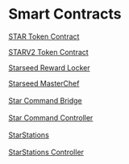# Smart Contracts

[STAR Token Contract](https://polygonscan.com/token/0x8440178087c4fd348d43d0205f4574e0348a06f0)

[STARV2 Token Contract](https://polygonscan.com/token/0xacC6DA74d8c0C993d070cfd518Fb86279f3AeAf1#tokenTrade)

[Starseed Reward Locker](https://polygonscan.com/address/0xdaf3aa95303698b9e904d8e3854c2997a711fd82)

[Starseed MasterChef](https://polygonscan.com/address/0x2e780744a4fa4292b52e7d656692e812866a0a87)\
\
[Star Command Bridge](https://polygonscan.com/address/0x9e0E40e4Fc049df4Ab73140900DBfE9b0245DbbA#code)\
\
[Star Command Controller](https://polygonscan.com/address/0x2b4cF5D2dEB7305e5d9C2009Bc1D3b9b60d36c2f#code)\
\
[StarStations](https://polygonscan.com/address/0x430f397f1533a14Cb0467E99041E216dc9b21879#code)\
\
[StarStations Controller](https://polygonscan.com/address/0x449f6D4F55ad3038F1Bcfb5D91b7015D51b72bA8#code)







